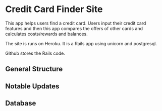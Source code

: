 # Credit Card Finder Site

This app helps users find a credit card. Users input their credit card features and then this app compares the offers of other cards and calculates costs/rewards and balances.

The site is runs on Heroku. It is a Rails app using unicorn and postgresql.

Github stores the Rails code.

## General Structure



 
## Notable Updates


## Database
